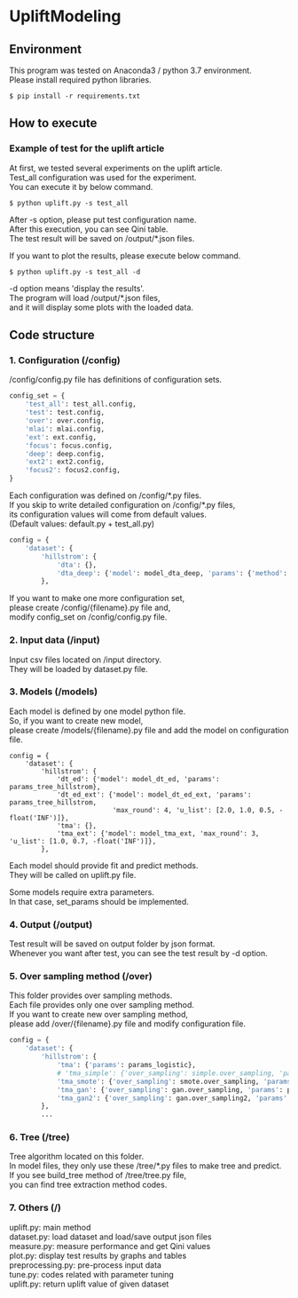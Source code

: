 # UpliftModeling
## Environment
This program was tested on Anaconda3 / python 3.7 environment.<br>
Please install required python libraries.
``` console
$ pip install -r requirements.txt
```

## How to execute
### Example of test for the uplift article
At first, we tested several experiments on the uplift article.<br>
Test_all configuration was used for the experiment.<br>
You can execute it by below command.
``` console
$ python uplift.py -s test_all
```
After -s option, please put test configuration name.<br>
After this execution, you can see Qini table.<br>
The test result will be saved on /output/*.json files.

If you want to plot the results, please execute below command.
``` console
$ python uplift.py -s test_all -d
```
-d option means 'display the results'.<br>
The program will load /output/*.json files,<br>
and it will display some plots with the loaded data.

## Code structure
### 1. Configuration (/config)
/config/config.py file has definitions of configuration sets.
``` python
config_set = {
    'test_all': test_all.config,
    'test': test.config,
    'over': over.config,
    'mlai': mlai.config,
    'ext': ext.config,
    'focus': focus.config,
    'deep': deep.config,
    'ext2': ext2.config,
    'focus2': focus2.config,
}
```
Each configuration was defined on /config/\*.py files.<br>
If you skip to write detailed configuration on /config/\*.py files,<br>
its configuration values will come from default values.<br>
(Default values: default.py + test_all.py)
``` python
config = {
    'dataset': {
        'hillstrom': {
            'dta': {},
            'dta_deep': {'model': model_dta_deep, 'params': {'method': 'logistic'}},
        },
```

If you want to make one more configuration set,<br>
please create /config/{filename}.py file and,<br>
modify config_set on /config/config.py file.

### 2. Input data (/input)
Input csv files located on /input directory.<br>
They will be loaded by dataset.py file.

### 3. Models (/models)
Each model is defined by one model python file.<br>
So, if you want to create new model,<br>
please create /models/{filename}.py file and add the model on configuration file.
``` config
config = {
    'dataset': {
        'hillstrom': {
            'dt_ed': {'model': model_dt_ed, 'params': params_tree_hillstrom},
            'dt_ed_ext': {'model': model_dt_ed_ext, 'params': params_tree_hillstrom,
                          'max_round': 4, 'u_list': [2.0, 1.0, 0.5, -float('INF')]},
            'tma': {},
            'tma_ext': {'model': model_tma_ext, 'max_round': 3, 'u_list': [1.0, 0.7, -float('INF')]},
        },
```

Each model should provide fit and predict methods.<br>
They will be called on uplift.py file.

Some models require extra parameters.<br>
In that case, set_params should be implemented.

### 4. Output (/output)
Test result will be saved on output folder by json format.<br>
Whenever you want after test, you can see the test result by -d option.

### 5. Over sampling method (/over)
This folder provides over sampling methods.<br>
Each file provides only one over sampling method.<br>
If you want to create new over sampling method,<br>
please add /over/{filename}.py file and modify configuration file.
``` python
config = {
    'dataset': {
        'hillstrom': {
            'tma': {'params': params_logistic},
            # 'tma_simple': {'over_sampling': simple.over_sampling, 'params': params_logistic},
            'tma_smote': {'over_sampling': smote.over_sampling, 'params': params_logistic},
            'tma_gan': {'over_sampling': gan.over_sampling, 'params': params_logistic},
            'tma_gan2': {'over_sampling': gan.over_sampling2, 'params': params_logistic},
        },
        ...
```

### 6. Tree (/tree)
Tree algorithm located on this folder.<br>
In model files, they only use these /tree/*.py files to make tree and predict.<br>
If you see build_tree method of /tree/tree.py file,<br>
you can find tree extraction method codes.
 
### 7. Others (/)
uplift.py: main method<br>
dataset.py: load dataset and load/save output json files<br>
measure.py: measure performance and get Qini values<br>
plot.py: display test results by graphs and tables<br>
preprocessing.py: pre-process input data<br>
tune.py: codes related with parameter tuning<br>
uplift.py: return uplift value of given dataset
